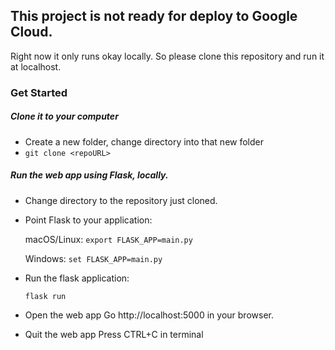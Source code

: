 ## This project is not ready for deploy to Google Cloud.
Right now it only runs okay locally. So please clone this repository and run it at localhost.

### Get Started
##### Clone it to your computer
- Create a new folder, change directory into that new folder
- `git clone <repoURL>`
##### Run the web app using Flask, locally.
- Change directory to the repository just cloned.
- Point Flask to your application: 

    macOS/Linux:  `export FLASK_APP=main.py`
    
    Windows: `set FLASK_APP=main.py`
- Run the flask application: 

    `flask run`
- Open the web app
    Go http://localhost:5000 in your browser.
- Quit the web app
    Press CTRL+C in terminal


